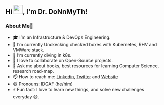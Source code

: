 ## Hi <img src="https://github.com/TheDudeThatCode/TheDudeThatCode/blob/master/Assets/Hi.gif" width="29px">, I'm Dr. DoNnMyTh!


### About Me🚀

- 🎓 I’m an Infrastructure & DevOps Engineering.
- 🔭 I’m currently Unckecking checked boxes with Kubernetes, RHV and VMWare stack.
- 🌱 I’m currently diving in k8s.
- 👯 I love to collaborate on Open-Source projects.
- 💬 Ask me about books, best resources for learning Computer Science, research road-map.
- 📫 How to reach me: [Linkedin](https://www.linkedin.com/in/donnmyth/), [Twitter](https://twitter.com/doNnMyTh) and [Website](https://www.hycorve.com)
- 😄 Pronouns: IDGAF (he/him)
- ⚡ Fun fact: I love to learn new things, and solve new challenges everyday 😄.
